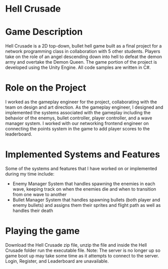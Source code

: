 # Hell Crusade

# Game Description
Hell Crusade is a 2D top-down, bullet hell game built as a final project for a network programming class in collaboration with 5 other students. Players take on the role of an angel descending down into hell to defeat the demon army and overtake the Demon Queen. The game portion of the project is developed using the Unity Engine. All code samples are written in C#.

# Role on the Project
I worked as the gameplay engineer for the project, collaborating with the team on design and art direction. As the gameplay engineer, I designed and implemented the systems associated with the gameplay including the behavior of the enemys, bullet controller, player controller, and a wave manager system. I worked with our networking frontend engineer on connecting the points system in the game to add player scores to the leaderboard.

# Implemented Systems and Features 
Some of the systems and features that I have worked on or implemented during my time include:
 * Enemy Manager System that handles spawning the enemies in each wave, keeping track on when the enemies die and when to transition from one wave to another
 * Bullet Manager System that handles spawning bullets (both player and enemy bullets) and assigns them their sprites and flight path as well as handles their death 

# Playing the game
Download the Hell Crusade zip file, unzip the file and inside the Hell Crusade folder run the executable file. 
Note: The server is no longer up so game boot up may take some time as it attempts to connect to the server. Login, Register, and Leaderboard are unavailable.
